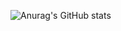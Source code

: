 ![Anurag's GitHub stats](https://github-readme-stats.vercel.app/api?username=Ermersongomes&show_icons=true&theme=dark)
